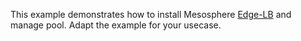 This example demonstrates how to install Mesosphere [Edge-LB](https://docs.mesosphere.com/services/edge-lb) and manage pool. Adapt the example for your usecase.
